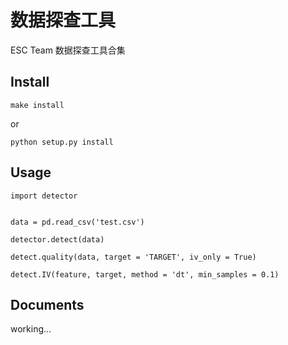 # 数据探查工具

ESC Team 数据探查工具合集

## Install

```
make install
```
or
```
python setup.py install
```

## Usage

```
import detector


data = pd.read_csv('test.csv')

detector.detect(data)

detect.quality(data, target = 'TARGET', iv_only = True)

detect.IV(feature, target, method = 'dt', min_samples = 0.1)
```

## Documents

working...
